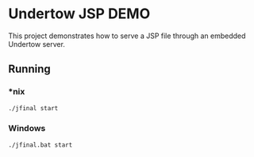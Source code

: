 # Undertow JSP DEMO

This project demonstrates how to serve a JSP file through an embedded Undertow server.
 
## Running

### *nix
 
```bash
./jfinal start
```

### Windows

```bash
./jfinal.bat start
```
